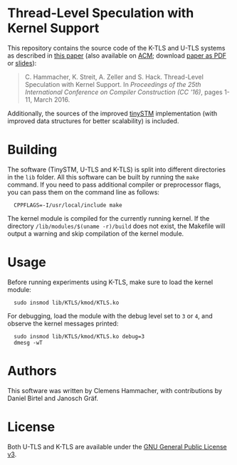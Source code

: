 Thread-Level Speculation with Kernel Support
============================================

This repository contains the source code of the K-TLS and U-TLS systems as
described in [this paper][paper-st] (also available on [ACM][paper-acm]; download [paper as PDF][paper-github] or [slides][slides-github]):
> C. Hammacher, K. Streit, A. Zeller and S. Hack. Thread-Level Speculation with
> Kernel Support. In *Proceedings of the 25th International Conference on
> Compiler Construction (CC '16)*, pages 1-11, March 2016.

Additionally, the sources of the improved [tinySTM] implementation (with
improved data structures for better scalability) is included.

Building
========

The software (TinySTM, U-TLS and K-TLS) is split into different directories in
the `lib` folder.
All this software can be built by running the `make` command. If you need to
pass additional compiler or preprocessor flags, you can pass them on the
command line as follows:
```
  CPPFLAGS=-I/usr/local/include make
```

The kernel module is compiled for the currently running kernel.
If the directory `/lib/modules/$(uname -r)/build` does not exist, the Makefile
will output a warning and skip compilation of the kernel module.

Usage
=====

Before running experiments using K-TLS, make sure to load the kernel module:
```
  sudo insmod lib/KTLS/kmod/KTLS.ko
```

For debugging, load the module with the debug level set to `3` or `4`, and
observe the kernel messages printed:
```
  sudo insmod lib/KTLS/kmod/KTLS.ko debug=3
  dmesg -wT
```

Authors
=======

This software was written by Clemens Hammacher, with contributions by Daniel
Birtel and Janosch Gräf.

License
=======

Both U-TLS and K-TLS are available under the [GNU General Public License v3][GPL].

[tinySTM]: http://tmware.org/tinystm
[GPL]: https://gnu.org/licenses/gpl.html
[paper-st]: https://www.st.cs.uni-saarland.de/publications/details/hammacher-cc16/
[paper-acm]: http://dl.acm.org/citation.cfm?id=2892221
[paper-github]: https://github.com/hammacher/k-tls/blob/publications/cc16-hammacher-paper.pdf
[slides-github]: https://github.com/hammacher/k-tls/blob/publications/cc16-hammacher-slides.pdf
